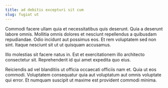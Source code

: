 ```yaml
---
title: ad debitis excepturi sit cum
slug: fugiat ut
---
```


Commodi facere ullam quia et necessitatibus quis deserunt. Quia a deserunt labore omnis. Mollitia omnis dolores et nesciunt repellendus a quibusdam repudiandae. Odio incidunt aut possimus eos. Et rem voluptatem sed non sint. Itaque nesciunt sit ut ut quisquam accusamus.

Illo molestias sit facere natus in. Est et exercitationem illo architecto consectetur sit. Reprehenderit id qui amet expedita quo eius.

Reiciendis ad vel blanditiis ut officia occaecati officiis nam et. Quia ut eos commodi. Voluptatem consequatur quia aut voluptatum aut omnis voluptate qui error. Et numquam suscipit ut maxime est provident commodi minima.
